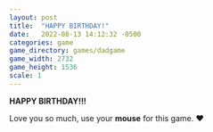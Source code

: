 ```yaml
---
layout: post
title:  "HAPPY BIRTHDAY!"
date:   2022-08-13 14:12:32 -0500
categories: game
game_directory: games/dadgame
game_width: 2732
game_height: 1536
scale: 1
---
```


**HAPPY BIRTHDAY!!!**

Love you so much, use your **mouse** for this game. ❤️